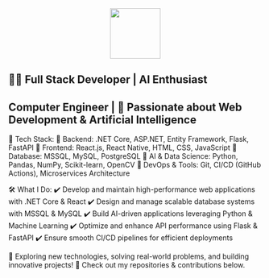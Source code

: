 <div id="header" align="center">
  <img src="https://media.giphy.com/media/M9gbBd9nbDrOTu1Mqx/giphy.gif" width="100"/>
</div>

## 👨‍💻 Full Stack Developer | AI Enthusiast
## Computer Engineer | 🚀 Passionate about Web Development & Artificial Intelligence

<!--
**Cemrdeniz/Cemrdeniz** is a ✨ _special_ ✨ repository because its `README.md` (this file) appears on your GitHub profile.

Here are some ideas to get you started:

- 🔭 I’m currently working on ...
- 🌱 I’m currently learning ...
- 👯 I’m looking to collaborate on ...
- 🤔 I’m looking for help with ...
- 💬 Ask me about ...
- 📫 How to reach me: ...
- 😄 Pronouns: ...
- ⚡ Fun fact: ...
-->
🚀 Tech Stack:
🔹 Backend: .NET Core, ASP.NET, Entity Framework, Flask, FastAPI
🔹 Frontend: React.js, React Native, HTML, CSS, JavaScript
🔹 Database: MSSQL, MySQL, PostgreSQL
🔹 AI & Data Science: Python, Pandas, NumPy, Scikit-learn, OpenCV
🔹 DevOps & Tools: Git, CI/CD (GitHub Actions), Microservices Architecture

🛠 What I Do:
✔ Develop and maintain high-performance web applications with .NET Core & React
✔ Design and manage scalable database systems with MSSQL & MySQL
✔ Build AI-driven applications leveraging Python & Machine Learning
✔ Optimize and enhance API performance using Flask & FastAPI
✔ Ensure smooth CI/CD pipelines for efficient deployments

📌 Exploring new technologies, solving real-world problems, and building innovative projects!
🔗 Check out my repositories & contributions below.
